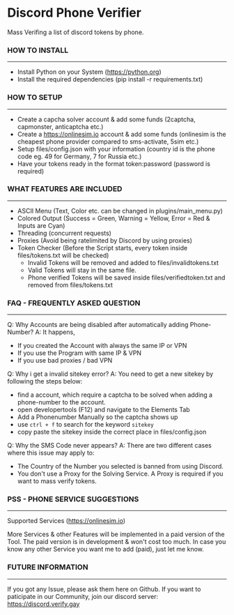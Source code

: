 # Discord Phone Verifier
Mass Verifing a list of discord tokens by phone.


### HOW TO INSTALL
------------------------------------
- Install Python on your System (https://python.org)
- Install the required dependencies (pip install -r requirements.txt)


### HOW TO SETUP
------------------------------------
- Create a capcha solver account & add some funds (2captcha, capmonster, anticaptcha etc.)
- Create a https://onlinesim.io account & add some funds (onlinesim is the cheapest phone provider compared to sms-activate, 5sim etc.)
- Setup files/config.json with your information (country id is the phone code eg. 49 for Germany, 7 for Russia etc.)
- Have your tokens ready in the format token:password (password is required)


### WHAT FEATURES ARE INCLUDED
------------------------------------
- ASCII Menu (Text, Color etc. can be changed in plugins/main_menu.py)
- Colored Output (Success = Green, Warning = Yellow, Error = Red & Inputs are Cyan)
- Threading (concurrent requests)
- Proxies (Avoid being ratelimited by Discord by using proxies)
- Token Checker (Before the Script starts, every token inside files/tokens.txt will be checked)
  - Invalid Tokens will be removed and added to files/invalidtokens.txt
  - Valid Tokens will stay in the same file. 
  - Phone verified Tokens will be saved inside files/verifiedtoken.txt and removed from files/tokens.txt


### FAQ - FREQUENTLY ASKED QUESTION
------------------------------------
Q: Why Accounts are being disabled after automatically adding Phone-Number?
A: It happens,
   - If you created the Account with always the same IP or VPN
   - If you use the Program with same IP & VPN
   - If you use bad proxies / bad VPN

Q: Why i get a invalid sitekey error?
A: You need to get a new sitekey by following the steps below:
   - find a account, which require a captcha to be solved when adding a phone-number to the account.
   - open developertools (F12)  and navigate to the Elements Tab
   - Add a Phonenumber Manually so the captcha shows up
   - use `ctrl + f` to search for the keyword `sitekey`
   - copy paste the sitekey inside the correct place in files/config.json

Q: Why the SMS Code never appears?
A: There are two different cases where this issue may apply to:
   - The Country of the Number you selected is banned from using Discord.
   - You don't use a Proxy for the Solving Service. A Proxy is required if you want to mass verify tokens.


### PSS - PHONE SERVICE SUGGESTIONS
------------------------------------
Supported Services (https://onlinesim.io)

More Services & other Features will be implemented in a paid version of the Tool.
The paid version is in development & won't cost too much.
In case you know any other Service you want me to add (paid), just let me know.


### FUTURE INFORMATION
------------------------------------
If you got any Issue, please ask them here on Github.
If you want to paticipate in our Community, join our discord server: https://discord.verify.gay

